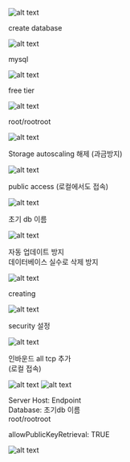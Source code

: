 ![alt text](./img/image.png)

create database

![alt text](./img/image-1.png)

mysql

![alt text](./img/image-2.png)

free tier

![alt text](./img/image-3.png)

root/rootroot

![alt text](./img/image-4.png)

Storage autoscaling 해제 (과금방지)

![alt text](./img/image-5.png)

public access (로컬에서도 접속)

![alt text](./img/image-6.png)

초기 db 이름

![alt text](./img/image-7.png)

자동 업데이트 방지  
데이터베이스 실수로 삭제 방지

![alt text](./img/image-8.png)

creating

![alt text](./img/image-9.png)

security 설정

![alt text](./img/image-10.png)

인바운드 all tcp 추가  
(로컬 접속)

![alt text](./img/image-11.png)
![alt text](./img/image-12.png)

Server Host: Endpoint  
Database: 초기db 이름  
root/rootroot  

allowPublicKeyRetrieval: TRUE  

![alt text](./img/image-13.png)
